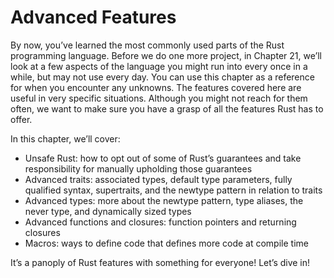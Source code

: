 # Advanced Features

By now, you’ve learned the most commonly used parts of the Rust programming
language. Before we do one more project, in Chapter 21, we’ll look at a few
aspects of the language you might run into every once in a while, but may not
use every day. You can use this chapter as a reference for when you encounter
any unknowns. The features covered here are useful in very specific situations.
Although you might not reach for them often, we want to make sure you have a
grasp of all the features Rust has to offer.

In this chapter, we’ll cover:

- Unsafe Rust: how to opt out of some of Rust’s guarantees and take
  responsibility for manually upholding those guarantees
- Advanced traits: associated types, default type parameters, fully qualified
  syntax, supertraits, and the newtype pattern in relation to traits
- Advanced types: more about the newtype pattern, type aliases, the never type,
  and dynamically sized types
- Advanced functions and closures: function pointers and returning closures
- Macros: ways to define code that defines more code at compile time

It’s a panoply of Rust features with something for everyone! Let’s dive in!
